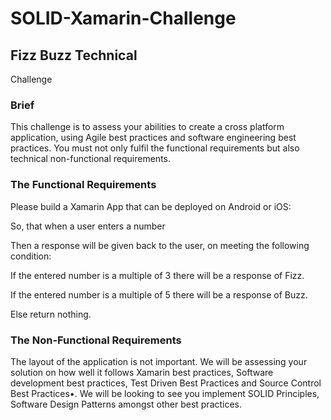 # SOLID-Xamarin-Challenge

## Fizz Buzz Technical
Challenge

### Brief

This challenge is to assess your abilities to create a cross
platform application, using Agile best practices and software engineering best
practices. You must not only fulfil the functional requirements but also
technical non-functional requirements.

### **The Functional Requirements**

Please build a Xamarin App that can be deployed on Android
or iOS:

So, that when a user enters a number

Then a response will be given back to the user, on meeting the following condition:

If the entered number is a multiple of 3 there will be a response of Fizz.

If the entered number is a multiple of 5 there will be a response of Buzz.

Else return nothing.

### The Non-Functional Requirements

The layout of the application is not important. We will be
assessing your solution on how well it follows Xamarin best practices, Software
development best practices, Test Driven Best Practices and Source Control Best Practices•.
We will be looking to see you implement SOLID Principles, Software Design
Patterns amongst other best practices. 
